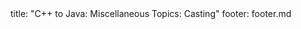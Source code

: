 <frontmatter>
title: "C++ to Java: Miscellaneous Topics: Casting"
footer: footer.md
</frontmatter>

<include src="navbar.md" boilerplate />

<include src="unit-inPage-asFlat.md" boilerplate />